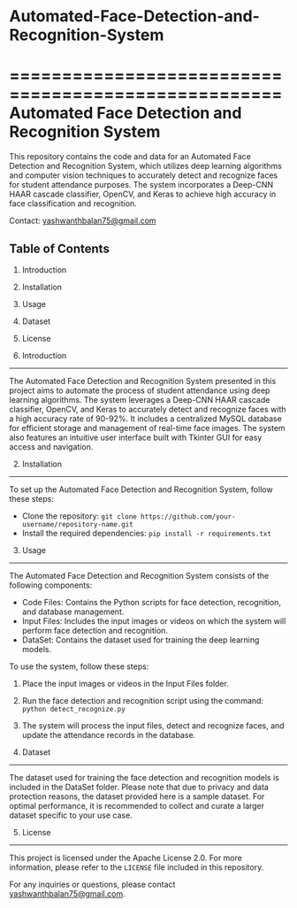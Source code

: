 # Automated-Face-Detection-and-Recognition-System


====================================================
Automated Face Detection and Recognition System
====================================================

This repository contains the code and data for an Automated Face Detection and Recognition System, which utilizes deep learning algorithms and computer vision techniques to accurately detect and recognize faces for student attendance purposes. The system incorporates a Deep-CNN HAAR cascade classifier, OpenCV, and Keras to achieve high accuracy in face classification and recognition.

Contact: yashwanthbalan75@gmail.com

Table of Contents
-----------------
1. Introduction
2. Installation
3. Usage
4. Dataset
5. License

1. Introduction
----------------
The Automated Face Detection and Recognition System presented in this project aims to automate the process of student attendance using deep learning algorithms. The system leverages a Deep-CNN HAAR cascade classifier, OpenCV, and Keras to accurately detect and recognize faces with a high accuracy rate of 90-92%. It includes a centralized MySQL database for efficient storage and management of real-time face images. The system also features an intuitive user interface built with Tkinter GUI for easy access and navigation.

2. Installation
----------------
To set up the Automated Face Detection and Recognition System, follow these steps:

- Clone the repository: `git clone https://github.com/your-username/repository-name.git`
- Install the required dependencies: `pip install -r requirements.txt`

3. Usage
---------
The Automated Face Detection and Recognition System consists of the following components:

- Code Files: Contains the Python scripts for face detection, recognition, and database management.
- Input Files: Includes the input images or videos on which the system will perform face detection and recognition.
- DataSet: Contains the dataset used for training the deep learning models.

To use the system, follow these steps:

1. Place the input images or videos in the Input Files folder.
2. Run the face detection and recognition script using the command: `python detect_recognize.py`
3. The system will process the input files, detect and recognize faces, and update the attendance records in the database.

4. Dataset
----------
The dataset used for training the face detection and recognition models is included in the DataSet folder. Please note that due to privacy and data protection reasons, the dataset provided here is a sample dataset. For optimal performance, it is recommended to collect and curate a larger dataset specific to your use case.

5. License
----------
This project is licensed under the Apache License 2.0. For more information, please refer to the `LICENSE` file included in this repository.

For any inquiries or questions, please contact yashwanthbalan75@gmail.com.

